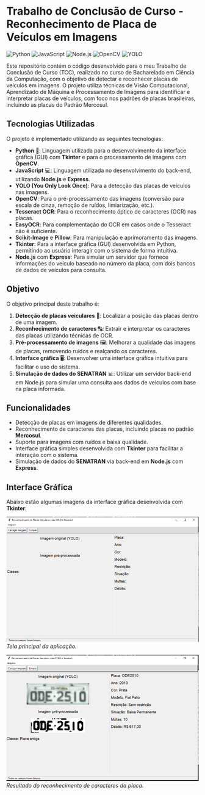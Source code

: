 # Trabalho de Conclusão de Curso - Reconhecimento de Placa de Veículos em Imagens

![Python](https://img.shields.io/badge/Python-3776AB?style=for-the-badge&logo=python&logoColor=white) ![JavaScript](https://img.shields.io/badge/JavaScript-F7DF1E?style=for-the-badge&logo=javascript&logoColor=black) ![Node.js](https://img.shields.io/badge/Node.js-339933?style=for-the-badge&logo=node.js&logoColor=white) ![OpenCV](https://img.shields.io/badge/OpenCV-5C3EE8?style=for-the-badge&logo=opencv&logoColor=white) ![YOLO](https://img.shields.io/badge/YOLO-FF0000?style=for-the-badge&logo=yolo&logoColor=white)

Este repositório contém o código desenvolvido para o meu Trabalho de Conclusão de Curso (TCC), realizado no curso de Bacharelado em Ciência da Computação, com o objetivo de detectar e reconhecer placas de veículos em imagens. O projeto utiliza técnicas de Visão Computacional, Aprendizado de Máquina e Processamento de Imagens para identificar e interpretar placas de veículos, com foco nos padrões de placas brasileiras, incluindo as placas do Padrão Mercosul.

## Tecnologias Utilizadas

O projeto é implementado utilizando as seguintes tecnologias:

- **Python** 🐍: Linguagem utilizada para o desenvolvimento da interface gráfica (GUI) com **Tkinter** e para o processamento de imagens com **OpenCV**.
- **JavaScript** 💻: Linguagem utilizada no desenvolvimento do back-end, utilizando **Node.js** e **Express**.
- **YOLO (You Only Look Once)**: Para a detecção das placas de veículos nas imagens.
- **OpenCV**: Para o pré-processamento das imagens (conversão para escala de cinza, remoção de ruídos, limiarização, etc.).
- **Tesseract OCR**: Para o reconhecimento óptico de caracteres (OCR) nas placas.
- **EasyOCR**: Para complementação do OCR em casos onde o Tesseract não é suficiente.
- **Scikit-Image** e **Pillow**: Para manipulação e aprimoramento das imagens.
- **Tkinter**: Para a interface gráfica (GUI) desenvolvida em Python, permitindo ao usuário interagir com o sistema de forma intuitiva.
- **Node.js** com **Express**: Para simular um servidor que fornece informações do veículo baseado no número da placa, com dois bancos de dados de veículos para consulta.

## Objetivo

O objetivo principal deste trabalho é:

1. **Detecção de placas veiculares** 🚗: Localizar a posição das placas dentro de uma imagem.
2. **Reconhecimento de caracteres** 🔠: Extrair e interpretar os caracteres das placas utilizando técnicas de OCR.
3. **Pré-processamento de imagens** 🖼️: Melhorar a qualidade das imagens de placas, removendo ruídos e realçando os caracteres.
4. **Interface gráfica** 🖥️: Desenvolver uma interface gráfica intuitiva para facilitar o uso do sistema.
5. **Simulação de dados do SENATRAN** 📊: Utilizar um servidor back-end em Node.js para simular uma consulta aos dados de veículos com base na placa informada.

## Funcionalidades

- Detecção de placas em imagens de diferentes qualidades.
- Reconhecimento de caracteres das placas, incluindo placas no padrão **Mercosul**.
- Suporte para imagens com ruídos e baixa qualidade.
- Interface gráfica simples desenvolvida com **Tkinter** para facilitar a interação com o sistema.
- Simulação de dados do **SENATRAN** via back-end em **Node.js** com **Express**.

## Interface Gráfica

Abaixo estão algumas imagens da interface gráfica desenvolvida com **Tkinter**:

![Tela Principal](imagens/interface-grafica.png)
*Tela principal da aplicação.*

![Resultado do Reconhecimento](imagens/interface-grafica-sucesso.png)
*Resultado do reconhecimento de caracteres da placa.*

